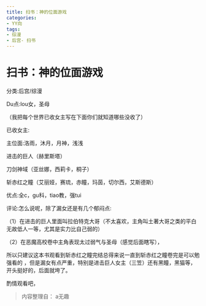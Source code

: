 ```yaml
---
title: 扫书：神的位面游戏
categories:
- YY向
tags:
- 综漫
- 后宫- 扫书
---
```

# 扫书：神的位面游戏
分类:后宫/综漫

Du点:lou女，圣母

（我把每个世界已收女主写在下面你们就知道哪些没收了）

已收女主:

主位面:洛雨，沐月，月神，浅浅

进击的巨人（赫里斯塔）

刀剑神域（亚丝娜，西莉卡，桐子）

斩赤红之瞳（艾丽娅，赛琉，赤瞳，玛茵，切尔西，艾斯德斯）

优点:全c，gu科，tiao教，强tui

评论:怎么说呢，除了漏女还是有几个郁闷点:

（1）在进击的巨人里面叫拉伯特克大哥（不太喜欢，主角叫土著大哥之类的平白无故低人一等，尤其是实力比自己弱的）

（2）在恶魔高校卷中主角表现太过弱气与圣母（感觉后面瞎写），

所以只建议这本书观看到斩赤红之瞳完结总得来说一直到斩赤红之瞳卷完是可以勉强看的
，但是漏女有点严重，特别是进击巨人女主（三笠）还有黑瞳，黑猫等，开头挺好的，后面就垮了。

酌情观看吧，


> 内容整理自： a无趣